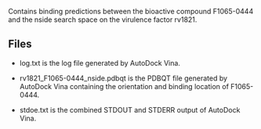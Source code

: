 Contains binding predictions between the bioactive compound F1065-0444 and the nside search space on the virulence factor rv1821.

## Files

- log.txt is the log file generated by AutoDock Vina.

- rv1821_F1065-0444_nside.pdbqt is the PDBQT file generated by AutoDock Vina containing the orientation and binding location of F1065-0444.

- stdoe.txt is the combined STDOUT and STDERR output of AutoDock Vina.


